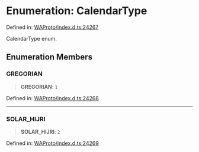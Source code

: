 # Enumeration: CalendarType

Defined in: [WAProto/index.d.ts:24267](https://github.com/Fokusdotid/bail/blob/c004679536d41fcf32da31cecf70d3991dfa31b5/WAProto/index.d.ts#L24267)

CalendarType enum.

## Enumeration Members

### GREGORIAN

> **GREGORIAN**: `1`

Defined in: [WAProto/index.d.ts:24268](https://github.com/Fokusdotid/bail/blob/c004679536d41fcf32da31cecf70d3991dfa31b5/WAProto/index.d.ts#L24268)

***

### SOLAR\_HIJRI

> **SOLAR\_HIJRI**: `2`

Defined in: [WAProto/index.d.ts:24269](https://github.com/Fokusdotid/bail/blob/c004679536d41fcf32da31cecf70d3991dfa31b5/WAProto/index.d.ts#L24269)
